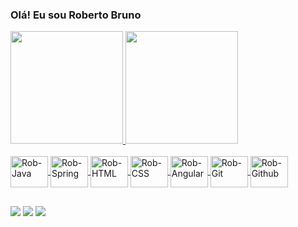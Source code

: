 ### Olá! Eu sou Roberto Bruno

<div>
  <a href="https://github.com/rbcbrito">
  <img height="180em" src="https://github-readme-stats.vercel.app/api?username=rbcbrito&show_icons=true&theme=dark&include_all_commits=true&count_private=true"/>
  <img height="180em" src="https://github-readme-stats.vercel.app/api/top-langs/?username=rbcbrito&layout=compact&langs_count=16&theme=dark"/>
</div>
<div style="display: inline_block"><br>
  <img align="center" alt="Rob-Java" height="50" width="60" src="https://cdn.jsdelivr.net/gh/devicons/devicon/icons/java/java-original.svg" />
  <img align="center" alt="Rob-Spring" height="50" width="60" src="https://cdn.jsdelivr.net/gh/devicons/devicon/icons/spring/spring-original.svg" />
  <img align="center" alt="Rob-HTML" height="50" width="60" src="https://cdn.jsdelivr.net/gh/devicons/devicon/icons/html5/html5-original.svg" />
  <img align="center" alt="Rob-CSS" height="50" width="60" src="https://cdn.jsdelivr.net/gh/devicons/devicon/icons/css3/css3-original.svg" />
  <img align="center" alt="Rob-Angular" height="50" width="60" src="https://cdn.jsdelivr.net/gh/devicons/devicon/icons/angularjs/angularjs-original.svg" />
  <img align="center" alt="Rob-Git" height="50" width="60" src="https://cdn.jsdelivr.net/gh/devicons/devicon/icons/git/git-original.svg" />
  <img align="center" alt="Rob-Github" height="50" width="60" src="https://cdn.jsdelivr.net/gh/devicons/devicon/icons/github/github-original.svg" />
</div>

  ##
<div>
  <a href="https://www.linkedin.com/in/robertobbrito/"><img src="https://img.shields.io/badge/LinkedIn-0077B5?style=for-the-badge&logo=linkedin&logoColor=white"/></a>
  <a href="https://github.com/rbcbrito"><img src="https://img.shields.io/badge/GitHub-100000?style=for-the-badge&logo=github&logoColor=white"/></a>
  <a href="https://www.instagram.com/robertobcb/"><img src="https://img.shields.io/badge/Instagram-E4405F?style=for-the-badge&logo=instagram&logoColor=white"/></a>
</div>




